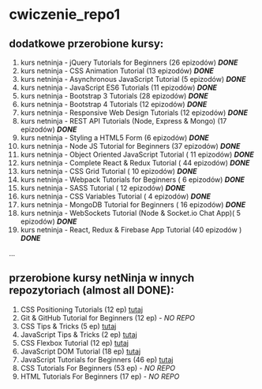 # cwiczenie_repo1

## dodatkowe przerobione kursy:

1. kurs netninja - jQuery Tutorials for Beginners (26 epizodów) **_DONE_**
2. kurs netninja - CSS Animation Tutorial (13 epizodów) **_DONE_**
3. kurs netninja - Asynchronous JavaScript Tutorial (5 epizodów)  **_DONE_**
4. kurs netninja - JavaScript ES6 Tutorials (11 epizodów) **_DONE_**
5. kurs netninja - Bootstrap 3 Tutorials (28 epizodów) **_DONE_**
6. kurs netninja - Bootstrap 4 Tutorials (12 epizodów) **_DONE_**
7. kurs netninja - Responsive Web Design Tutorials (12 epizodów) **_DONE_**
8. kurs netninja - REST API Tutorials (Node, Express & Mongo) (17 epizodów) **_DONE_**
9. kurs netninja - Styling a HTML5 Form (6 epizodów) **_DONE_**
10. kurs netninja - Node JS Tutorial for Beginners (37 epizodów) **_DONE_**
11. kurs netninja - Object Oriented JavaScript Tutorial ( 11 epizodów) **_DONE_**
12. kurs netninja - Complete React & Redux Tutorial ( 44 epizodów) **_DONE_**
13. kurs netninja - CSS Grid Tutorial ( 10 epizodów)  **_DONE_**
14. kurs netninja - Webpack Tutorials for Beginners ( 6 epizodów) **_DONE_**
15. kurs netninja - SASS Tutorial ( 12 epizodów) **_DONE_**
16. kurs netninja - CSS Variables Tutorial ( 4 epizodów) **_DONE_**
17. kurs netninja - MongoDB Tutorial for Beginners ( 16 epizodów) **_DONE_**
18. kurs netninja - WebSockets Tutorial (Node & Socket.io Chat App)( 5 epizodów) **_DONE_**
19. kurs netninja - React, Redux & Firebase App Tutorial (40 epizodów ) **_DONE_**


<!-- **_...IN PROGRESS_** -->
...

## przerobione kursy netNinja w innych repozytoriach (almost all DONE):
1. CSS Positioning Tutorials (12 ep) [tutaj](https://github.com/DorotaPawlowska/kurs-netNinja-PosCSS)
2. Git & GitHub Tutorial for Beginners (12 ep) - _NO REPO_
3. CSS Tips & Tricks (5 ep) [tutaj](https://github.com/DorotaPawlowska/kurs-netNinja-TipsCSS)
4. JavaScript Tips & Tricks (2 ep) [tutaj](https://github.com/DorotaPawlowska/kurs-netNinja-TricksJS)
5. CSS Flexbox Tutorial (12 ep) [tutaj](https://github.com/DorotaPawlowska/kurs-netNinja-FlexBox)
6. JavaScript DOM Tutorial (18 ep) [tutaj](https://github.com/DorotaPawlowska/kurs-netNinja-JS/tree/JS-DOM-tuts)
7. JavaScript Tutorials for Beginners (46 ep) [tutaj](https://github.com/DorotaPawlowska/kurs-netNinja-JS/tree/master)
8. CSS Tutorials For Beginners (53 ep) - _NO REPO_
9. HTML Tutorials For Beginners (17 ep) - _NO REPO_